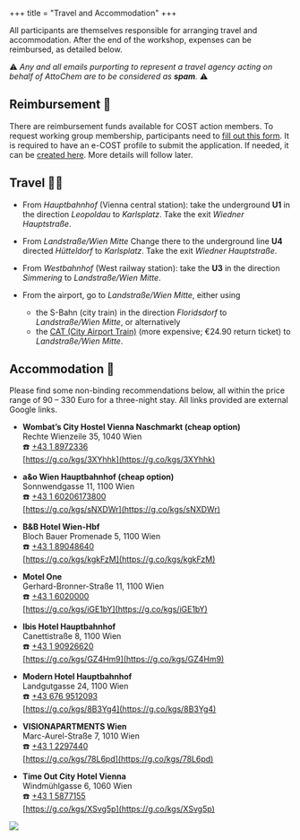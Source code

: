 +++
title = "Travel and Accommodation"
+++

All participants are themselves responsible for arranging travel and
accommodation. After the end of the workshop, expenses can be
reimbursed, as detailed below.

⚠️ _Any and all emails purporting to represent a travel agency acting on
behalf of AttoChem are to be considered as **spam**._ ⚠️

## Reimbursement 💸

There are reimbursement funds available for COST action members. To
request working group membership, participants need to [fill out this
form](https://e-services.cost.eu/action/CA18222/working-groups/apply). It
is required to have an e-COST profile to submit the application. If
needed, it can be [created
here](https://e-services.cost.eu/user/registration/email). More
details will follow later.

## Travel 🚆🛬

- From _Hauptbahnhof_ (Vienna central station): take the underground **U1**
 in the direction _Leopoldau_ to _Karlsplatz_. Take the exit
 _Wiedner Hauptstraße_.

- From _Landstraße/Wien Mitte_ Change there to the underground line
  **U4** directed _Hütteldorf_ to _Karlsplatz_. Take the exit _Wiedner
  Hauptstraße_.

- From _Westbahnhof_ (West railway station): take the **U3** in the
  direction _Simmering_ to _Landstraße/Wien Mitte_.

- From the airport, go to _Landstraße/Wien Mitte_, either using
  - the S-Bahn (city train) in the direction
    _Floridsdorf_ to _Landstraße/Wien Mitte_, or alternatively
  - the [CAT (City Airport
    Train)](https://www.cityairporttrain.com/en/home) (more expensive;
    €24.90 return ticket) to _Landstraße/Wien Mitte_.


## Accommodation 🏨

Please find some non-binding recommendations below, all within the
price range of 90 – 330 Euro for a three-night stay.  All links
provided are external Google links.

  - **Wombat’s City Hostel Vienna Naschmarkt (cheap option)**<br/>
    Rechte Wienzeile 35, 1040 Wien<br/>
    ☎️ [+43 1 8972336](tel:+43-1-8972336)<br/>
    [https://g.co/kgs/3XYhhk](https://g.co/kgs/3XYhhk)

  - **a&o Wien Hauptbahnhof (cheap option)**<br/>
    Sonnwendgasse 11, 1100 Wien<br/>
    ☎️ [+43 1 60206173800](tel:+43-1-60206173800)<br/>
    [https://g.co/kgs/sNXDWr](https://g.co/kgs/sNXDWr)

  - **B&B Hotel Wien-Hbf**<br/>
    Bloch Bauer Promenade 5, 1100 Wien<br/>
    ☎️ [+43 1 89048640](tel:+43-1-89048640)<br/>
    [https://g.co/kgs/kgkFzM](https://g.co/kgs/kgkFzM)

  - **Motel One**<br/>
    Gerhard-Bronner-Straße 11, 1100 Wien<br/>
    ☎️ [+43 1 6020000](tel:+43-1-6020000)<br/>
    [https://g.co/kgs/iGE1bY](https://g.co/kgs/iGE1bY)

  - **Ibis Hotel Hauptbahnhof**<br/>
    Canettistraße 8, 1100 Wien<br/>
    ☎️ [+43 1 90926620](tel:+43-1-90926620)<br/>
    [https://g.co/kgs/GZ4Hm9](https://g.co/kgs/GZ4Hm9)

  - **Modern Hotel Hauptbahnhof**<br/>
    Landgutgasse 24, 1100 Wien<br/>
    ☎️ [+43 676 9512093](tel:+43-6-6-9512093)<br/>
    [https://g.co/kgs/8B3Yg4](https://g.co/kgs/8B3Yg4)

  - **VISIONAPARTMENTS Wien**<br/>
    Marc-Aurel-Straße 7, 1010 Wien<br/>
    ☎️ [+43 1 2297440](tel:+43-1-2297440)<br/>
    [https://g.co/kgs/78L6pd](https://g.co/kgs/78L6pd)

  - **Time Out City Hotel Vienna**<br/>
    Windmühlgasse 6, 1060 Wien<br/>
    ☎️ [+43 1 5877155](tel:+43-1-5877155)<br/>
    [https://g.co/kgs/XSvg5p](https://g.co/kgs/XSvg5p)


<img src="/maps/hotels.png" />
